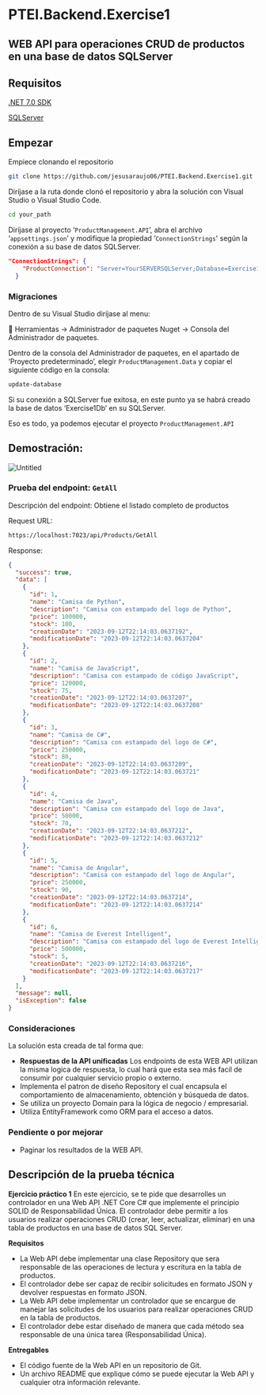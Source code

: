 # **PTEI.Backend.Exercise1**
## WEB API para operaciones CRUD de productos en una base de datos SQLServer
## Requisitos

[.NET 7.0 SDK](https://dotnet.microsoft.com/download/dotnet/7.0)

[SQLServer](https://www.microsoft.com/es-es/sql-server/sql-server-downloads)

## Empezar

Empiece clonando el repositorio

```bash
git clone https://github.com/jesusaraujo06/PTEI.Backend.Exercise1.git
```

Diríjase a la ruta donde clonó el repositorio y abra la solución con Visual Studio o Visual Studio Code.

```bash
cd your_path
```

Diríjase al proyecto ‘`ProductManagement.API`’, abra el archivo ‘`appsettings.json`’ y modifique la propiedad ‘`ConnectionStrings`' según la conexión a su base de datos SQLServer.

```json
"ConnectionStrings": {
    "ProductConnection": "Server=YourSERVERSQLServer;Database=Exercise1Db;User Id=root;Password=root123; Integrated Security=True; TrustServerCertificate=True;"
  }
```

### Migraciones

Dentro de su Visual Studio diríjase al menu: 

🔗 Herramientas → Administrador de paquetes Nuget → Consola del Administrador de paquetes.

Dentro de la consola del Administrador de paquetes, en el apartado de ‘Proyecto predeterminado’, elegir `ProductManagement.Data` y copiar el siguiente código en la consola:

```bash
update-database
```

Si su conexión a SQLServer fue exitosa, en este punto ya se habrá creado la base de datos ‘Exercise1Db’ en su SQLServer.

Eso es todo, ya podemos ejecutar el proyecto `ProductManagement.API`

## Demostración:

![Untitled](https://github.com/jesusaraujo06/PTEI.Backend.Exercise1/assets/72844628/0ef15222-93e3-4744-809f-b94ca0d7687b)


### Prueba del endpoint: `GetAll`
Descripción del endpoint: Obtiene el listado completo de productos

Request URL:

```bash
https://localhost:7023/api/Products/GetAll
```

Response:

```json
{
  "success": true,
  "data": [
    {
      "id": 1,
      "name": "Camisa de Python",
      "description": "Camisa con estampado del logo de Python",
      "price": 100000,
      "stock": 100,
      "creationDate": "2023-09-12T22:14:03.0637192",
      "modificationDate": "2023-09-12T22:14:03.0637204"
    },
    {
      "id": 2,
      "name": "Camisa de JavaScript",
      "description": "Camisa con estampado de código JavaScript",
      "price": 120000,
      "stock": 75,
      "creationDate": "2023-09-12T22:14:03.0637207",
      "modificationDate": "2023-09-12T22:14:03.0637208"
    },
    {
      "id": 3,
      "name": "Camisa de C#",
      "description": "Camisa con estampado del logo de C#",
      "price": 250000,
      "stock": 80,
      "creationDate": "2023-09-12T22:14:03.0637209",
      "modificationDate": "2023-09-12T22:14:03.063721"
    },
    {
      "id": 4,
      "name": "Camisa de Java",
      "description": "Camisa con estampado del logo de Java",
      "price": 50000,
      "stock": 70,
      "creationDate": "2023-09-12T22:14:03.0637212",
      "modificationDate": "2023-09-12T22:14:03.0637212"
    },
    {
      "id": 5,
      "name": "Camisa de Angular",
      "description": "Camisa con estampado del logo de Angular",
      "price": 250000,
      "stock": 90,
      "creationDate": "2023-09-12T22:14:03.0637214",
      "modificationDate": "2023-09-12T22:14:03.0637214"
    },
    {
      "id": 6,
      "name": "Camisa de Everest Intelligent",
      "description": "Camisa con estampado del logo de Everest Intelligent",
      "price": 500000,
      "stock": 5,
      "creationDate": "2023-09-12T22:14:03.0637216",
      "modificationDate": "2023-09-12T22:14:03.0637217"
    }
  ],
  "message": null,
  "isException": false
}
```

### Consideraciones
La solución esta creada de tal forma que:
- **Respuestas de la API unificadas** Los endpoints de esta WEB API utilizan la misma logica de respuesta, lo cual hará que esta sea más facil de consumir por cualquier servicio propio o externo.
- Implementa el patron de diseño Repository el cual encapsula el comportamiento de almacenamiento, obtención y búsqueda de datos.
- Se utiliza un proyecto Domain para la lógica de negocio / empresarial.
- Utiliza EntityFramework como ORM para el acceso a datos.

### Pendiente o por mejorar
- Paginar los resultados de la WEB API.

## **Descripción de la prueba técnica**

**Ejercicio práctico 1**
En este ejercicio, se te pide que desarrolles un controlador en una Web API .NET Core C# que
implemente el principio SOLID de Responsabilidad Única. El controlador debe permitir a los
usuarios realizar operaciones CRUD (crear, leer, actualizar, eliminar) en una tabla de productos en una base de datos SQL Server.

**Requisitos**

- La Web API debe implementar una clase Repository que sera responsable de las operaciones de lectura y escritura en la tabla de productos.
- El controlador debe ser capaz de recibir solicitudes en formato JSON y devolver respuestas en formato JSON.
- La Web API debe implementar un controlador que se encargue de manejar las solicitudes de los usuarios para realizar operaciones CRUD en la tabla de productos.
- El controlador debe estar diseñado de manera que cada método sea responsable de una única tarea (Responsabilidad Única).

**Entregables**

- El código fuente de la Web API en un repositorio de Git.
- Un archivo README que explique cómo se puede ejecutar la Web API y cualquier otra información relevante.
